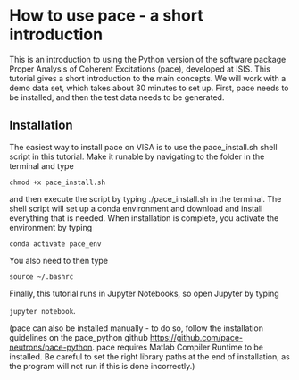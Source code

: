 # How to use pace - a short introduction
This is an introduction to using the Python version of the software package Proper Analysis of Coherent Excitations (pace), developed at ISIS. This tutorial gives a short introduction to the main concepts. We will work with a demo data set, which takes about 30 minutes to set up. First, pace needs to be installed, and then the test data needs to be generated.

## Installation
The easiest way to install pace on VISA is to use the pace_install.sh shell script in this tutorial. Make it runable by navigating to the folder in the terminal and type

`chmod +x pace_install.sh`

and then execute the script by typing ./pace_install.sh in the terminal. The shell script will set up a conda environment and download and install everything that is needed. When installation is complete, you activate the environment by typing

`conda activate pace_env`

You also need to then type

`source ~/.bashrc`

Finally, this tutorial runs in Jupyter Notebooks, so open Jupyter by typing

`jupyter notebook`.

(pace can also be installed manually - to do so, follow the installation guidelines on the pace_python github https://github.com/pace-neutrons/pace-python. pace requires Matlab Compiler Runtime to be installed. Be careful to set the right library paths at the end of installation, as the program will not run if this is done incorrectly.)
